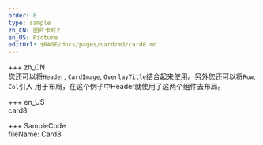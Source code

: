 ```yaml
---   
order: 8 
type: sample  
zh_CN: 图片卡片2
en_US: Picture
editUrl: $BASE/docs/pages/card/md/card8.md
---      
```


+++ zh_CN   
您还可以将<Code>Header</Code>, <Code>CardImage</Code>, <Code>OverlayTitle</Code>结合起来使用。另外您还可以将<Code>Row</Code>, <Code>Col</Code>引入
    用于布局，在这个例子中Header就使用了这两个组件去布局。

+++ en_US   
card8

+++ SampleCode  
fileName: Card8
